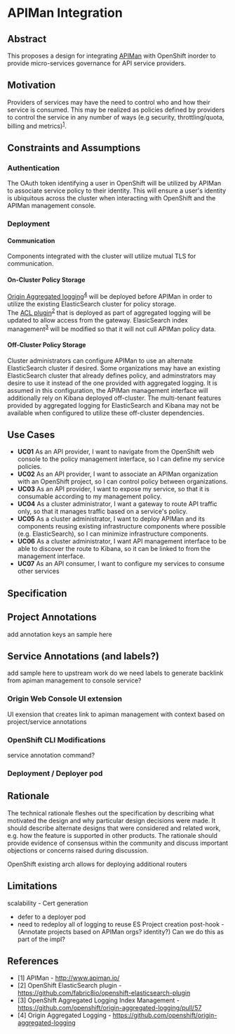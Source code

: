 # APIMan Integration

## Abstract
This proposes a design for integrating [APIMan](http://www.apiman.io/) with OpenShift inorder to provide  micro-services governance for API service providers.

## Motivation
Providers of services may have the need to control who and how their service is consumed.  This may be realized as policies defined by providers to control the service
in any number of ways (e.g security, throttling/quota, billing and metrics)<sup>[1](#1)</sup>. 

## Constraints and Assumptions
### Authentication
The OAuth token identifying a user in OpenShift will be utilized by APIMan to associate service policy to their identity.  This will ensure a user's identity is 
ubiquitous across the cluster when interacting with OpenShift and the APIMan management console.

### Deployment
#### Communication
Components integrated with the cluster will utilize mutual TLS for communication.

#### On-Cluster Policy Storage
[Origin Aggregated logging](https://github.com/openshift/origin-aggregated-logging)<sup>[4](#4)</sup> will be deployed before APIMan in order to utilize the existing ElasticSearch cluster for policy storage.  
The [ACL plugin](https://github.com/fabric8io/openshift-elasticsearch-plugin)<sup>[2](#2)</sup> that is deployed
as part of aggregated logging will be updated to allow access from the gateway.  ElasicSearch index management<sup>[3](#3)</sup>  will be modified so
that it will not cull APIMan policy data.

#### Off-Cluster Policy Storage
Cluster administrators can configure APIMan to use an alternate ElasticSearch cluster if desired.  Some organizations may have an existing ElasticSearch cluster that already defines
policy, and adminstrators may desire to use it instead of the one provided with aggregated logging.  It is assumed in this configuration, the APIMan management interface will
additionally rely on Kibana deployed off-cluster.  The multi-tenant features provided by aggregated logging for ElasticSearch and Kibana may not be available when configured to utilize these off-cluster
dependencies.      

## Use Cases
* **UC01** As an API provider, I want to navigate from the OpenShift web console to the policy management interface, so I can define my service policies.
* **UC02** As an API provider, I want to associate an APIMan organization with an OpenShift project, so I can control policy between organizations.
* **UC03** As an API provider, I want to expose my service, so that it is consumable according to my management policy.  
* **UC04** As a cluster administrator, I want a gateway to route API traffic only, so that it manages traffic based on a service's policy.
* **UC05** As a cluster administrator, I want to deploy APIMan and its components reusing existing infrastructure components where possible (e.g. ElasticSearch), so I can minimize infrastructure components.
* **UC06** As a cluster administrator, I want API management interface to be able to discover the route to Kibana, so it can be linked to from the management interface. 
* **UC07** As an API consumer, I want to configure my services to consume other services

## Specification

## Project Annotations
add annotation keys an sample here
## Service Annotations (and labels?)
add sample here to upstream work
do we need labels to generate backlink from apiman management to console service?

### Origin Web Console UI extension
UI exension that creates link to apiman management with context based on project/service annotations

### OpenShift CLI Modifications
service annotation command? 

### Deployment / Deployer pod

## Rationale
The technical rationale fleshes out the specification by describing what motivated the design and why particular design decisions were made. It should describe alternate designs that were considered and related work, e.g. how the feature is supported in other products.
The rationale should provide evidence of consensus within the community and discuss important objections or concerns raised during discussion.

OpenShift existing arch allows for deploying additional routers 

## Limitations
scalability - 
Cert generation
- defer to a deployer pod
- need to redeploy all of logging to reuse ES
Project creation post-hook - (Annotate projects based on APIMan orgs? identity?) Can we do this as part of the impl?

## References
* <span id="1">[1]</span> APIMan - http://www.apiman.io/
* <span id="2">[2]</span> OpenShift ElasticSearch plugin - https://github.com/fabric8io/openshift-elasticsearch-plugin
* <span id="3">[3]</span> OpenShift Aggregated Logging Index Management - https://github.com/openshift/origin-aggregated-logging/pull/57
* <span id="4">[4]</span> Origin Aggregated Logging - https://github.com/openshift/origin-aggregated-logging
